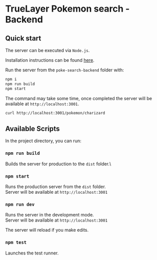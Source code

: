 # TrueLayer Pokemon search - Backend

## Quick start

The server can be executed via `Node.js`.

Installation instructions can be found [here](https://nodejs.org/it/download/).

Run the server from the `poke-search-backend` folder with: 

```sh
npm i
npm run build
npm start
```

The command may take some time, once completed the server will be available at `http://localhost:3001`.

```sh
curl http://localhost:3001/pokemon/charizard
```

## Available Scripts

In the project directory, you can run:

### `npm run build`

Builds the server for production to the `dist` folder.\

### `npm start`

Runs the production server from the `dist` folder.\
Server will be available at `http://localhost:3001`

### `npm run dev`

Runs the server in the development mode.\
Server will be available at `http://localhost:3001`

The server will reload if you make edits.

### `npm test`

Launches the test runner.
